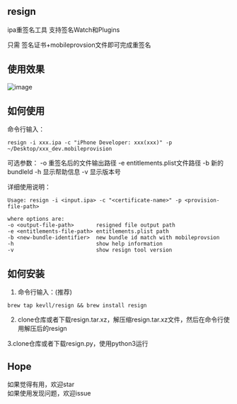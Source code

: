 ## resign
ipa重签名工具 支持签名Watch和Plugins

只需 签名证书+mobileprovsion文件即可完成重签名

## 使用效果

 ![image](https://github.com/kevll/resign/blob/master/screenshots/effect.png)

## 如何使用

命令行输入：
```
resign -i xxx.ipa -c "iPhone Developer: xxx(xxx)" -p ~/Desktop/xxx_dev.mobileprovision
```

可选参数：
-o <output-file-path>           重签名后的文件输出路径
-e <entitlements-file-path>  entitlements.plist文件路径
-b <new-bundle-identifier>  新的bundleId
-h                                          显示帮助信息
-v                                          显示版本号

详细使用说明：
```
Usage: resign -i <input.ipa> -c "<certificate-name>" -p <provision-file-path>

where options are:
-o <output-file-path>       resigned file output path
-e <entitlements-file-path> entitlements.plist path
-b <new-bundle-identifier>  new bundle id match with mobileprovsion
-h                          show help information
-v                          show resign tool version
```

## 如何安装
1. 命令行输入：(推荐)
```
brew tap kevll/resign && brew install resign
```
2. clone仓库或者下载resign.tar.xz，解压缩resign.tar.xz文件，然后在命令行使用解压后的resign

3.clone仓库或者下载resign.py，使用python3运行

## Hope

如果觉得有用，欢迎star</br>
如果使用发现问题，欢迎issue
